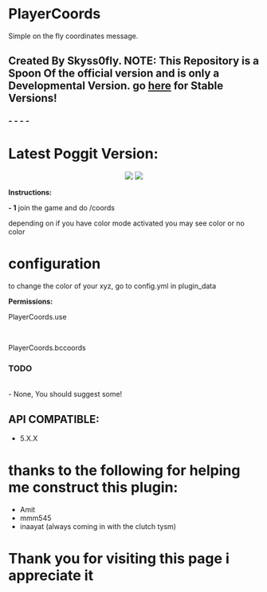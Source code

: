 # PlayerCoords
Simple on the fly coordinates message.

## Created By Skyss0fly. NOTE: This Repository is a Spoon Of the official version and is only a Developmental Version. go [here](https://github.com/skyss0fly/PlayerCoords) for Stable Versions!

### - - - - 
<h1> Latest Poggit Version:</h1>
<p align="center">
<a href="https://poggit.pmmp.io/p/PlayerCoords"><img src="https://poggit.pmmp.io/shield.api/PlayerCoords"></a>
<a href="https://poggit.pmmp.io/p/PlayerCoords"><img src="https://poggit.pmmp.io/shield.state/PlayerCoords"></a>


</p> <p></p>

<p><b>Instructions:</b></p>
<p><b> - 1</b> join the game and do /coords </p><p></p>
<p>depending on if you have color mode activated you may see color or no color</p><p></p>
<h1>configuration</h1>
to change the color of your xyz, go to config.yml in plugin_data
<p><b>Permissions:</b></p>
<p> PlayerCoords.use </p><br>
<p> PlayerCoords.bccoords</p>
<h3>TODO </h3><br>
- None, You should suggest some!

## API COMPATIBLE:
- 5.X.X

 # thanks to the following for helping me construct this plugin:
- Amit
- mmm545
- inaayat (always coming in with the clutch tysm)

# Thank you for visiting this page i appreciate it
